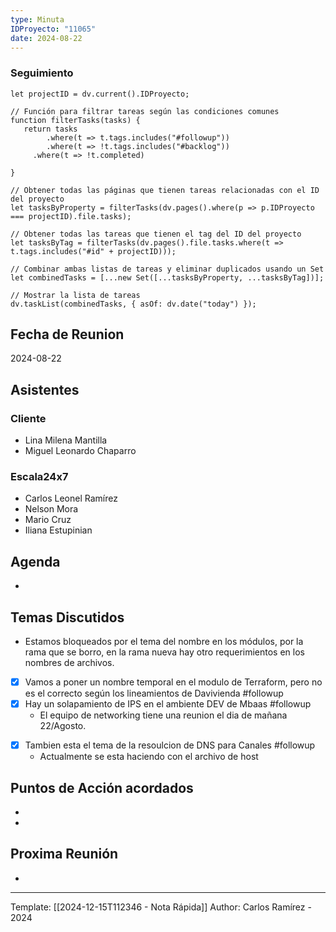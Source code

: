 ```yaml
---
type: Minuta
IDProyecto: "11065"
date: 2024-08-22
---
```

### Seguimiento

```dataviewjs
let projectID = dv.current().IDProyecto;

// Función para filtrar tareas según las condiciones comunes
function filterTasks(tasks) {
   return tasks
        .where(t => t.tags.includes("#followup"))
        .where(t => !t.tags.includes("#backlog"))
     .where(t => !t.completed)
        
}

// Obtener todas las páginas que tienen tareas relacionadas con el ID del proyecto
let tasksByProperty = filterTasks(dv.pages().where(p => p.IDProyecto === projectID).file.tasks);

// Obtener todas las tareas que tienen el tag del ID del proyecto
let tasksByTag = filterTasks(dv.pages().file.tasks.where(t => t.tags.includes("#id" + projectID)));

// Combinar ambas listas de tareas y eliminar duplicados usando un Set
let combinedTasks = [...new Set([...tasksByProperty, ...tasksByTag])];

// Mostrar la lista de tareas
dv.taskList(combinedTasks, { asOf: dv.date("today") });
 ```
## Fecha de Reunion
2024-08-22

## Asistentes

### Cliente
* Lina Milena Mantilla
* Miguel Leonardo Chaparro
### Escala24x7
- Carlos Leonel Ramírez
- Nelson Mora
- Mario Cruz
- Iliana Estupinian
## Agenda
* 
## Temas Discutidos
*  Estamos bloqueados por el tema del nombre en los módulos, por la rama que se borro, en la rama nueva hay otro requerimientos en los nombres de archivos.
* [x] Vamos a poner un nombre temporal en el modulo de Terraform, pero no es el correcto según los lineamientos de Davivienda #followup
* [x] Hay un solapamiento de IPS en el ambiente DEV de Mbaas #followup
	* El equipo de networking tiene una reunion el dia de mañana 22/Agosto.
- [x] Tambien esta el tema de la resoulcion de DNS para Canales #followup
	- Actualmente se esta haciendo con el archivo de host
## Puntos de Acción acordados
- 
- 

## Proxima Reunión
*   

---
Template: [[2024-12-15T112346 - Nota Rápida]]
Author: Carlos Ramírez - 2024
